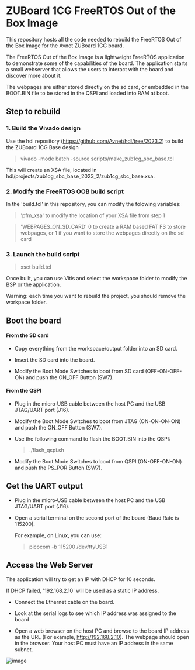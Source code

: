 # ZUBoard 1CG FreeRTOS Out of the Box Image

This repository hosts all the code needed to rebuild the FreeRTOS Out of the Box Image for the Avnet ZUBoard 1CG board.

The FreeRTOS Out of the Box Image is a lightweight FreeRTOS application to demonstrate some of the capabilities of the board.
The application starts a small webserver that allows the users to interact with the board and discover more about it.

The webpages are either stored directly on the sd card, or embedded in the BOOT.BIN file to be stored in the QSPI and loaded into RAM at boot.

## Step to rebuild

### 1. Build the Vivado design

Use the hdl repository (<https://github.com/Avnet/hdl/tree/2023.2>) to build the ZUBoard 1CG Base design
> vivado -mode batch -source scripts/make_zub1cg_sbc_base.tcl

This will create an XSA file, located in hdl/projects/zub1cg_sbc_base_2023_2/zub1cg_sbc_base.xsa.
	
### 2. Modify the FreeRTOS OOB build script
	
In the 'build.tcl' in this repository, you can modify the folowing variables:
> 'pfm_xsa' to modify the location of your XSA file from step 1

> 'WEBPAGES_ON_SD_CARD' 0 to create a RAM based FAT FS to store webpages, or 1 if you want to store the webpages directly on the sd card

### 3. Launch the build script

> xsct build.tcl

Once built, you can use Vitis and select the workspace folder to modify the BSP or the application.

Warning: each time you want to rebuild the project, you should remove the workpace folder.


## Boot the board

#### From the SD card
- Copy everything from the workspace/output folder into an SD card.

- Insert the SD card into the board.

- Modify the Boot Mode Switches to boot from SD card (OFF-ON-OFF-ON) and push the ON_OFF Button (SW7).


#### From the QSPI

- Plug in the micro‐USB cable between the host PC and the USB JTAG/UART port (J16).

- Modify the Boot Mode Switches to boot from JTAG (ON-ON-ON-ON) and push the ON_OFF Button (SW7).

- Use the following command to flash the BOOT.BIN into the QSPI:
	> ./flash_qspi.sh

- Modify the Boot Mode Switches to boot from QSPI (ON-OFF-ON-ON) and push the PS_POR Button (SW7).


## Get the UART output

- Plug in the micro‐USB cable between the host PC and the USB JTAG/UART port (J16).

- Open a serial terminal on the second port of the board (Baud Rate is 115200).

	For example, on Linux, you can use:

	> picocom -b 115200 /dev/ttyUSB1

## Access the Web Server

The application will try to get an IP with DHCP for 10 seconds.

If DHCP failed, '192.168.2.10' will be used as a static IP address.

- Connect the Ethernet cable on the board.

- Look at the serial logs to see which IP address was assigned to the board

- Open a web browser on the host PC and browse to the board IP address as the URL (For example, http://192.168.2.10). The webpage
should open in the browser. Your host PC must have an IP address in the same subnet.



![image](https://user-images.githubusercontent.com/55467813/196303037-7f288c03-3f3c-41e8-b291-d7a622734172.png)

